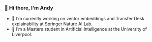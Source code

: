 ### 👋 Hi there, I'm Andy 

- 🔭 I’m currently working on vector embeddings and Transfer Desk explainability at Springer Nature AI Lab.
- 🌱 I’m a Masters student in Artificial Intelligence at the University of Liverpool.

<!--
**AndyMDH/AndyMDH** is a ✨ _special_ ✨ repository because its `README.md` (this file) appears on your GitHub profile.

Here are some ideas to get you started:

- 🔭 I’m currently working on ...
- 🌱 I’m currently learning ...
- 👯 I’m looking to collaborate on ...
- 🤔 I’m looking for help with ...
- 💬 Ask me about ...
- 📫 How to reach me: ...
- 😄 Pronouns: ...
- ⚡ Fun fact: ...
-->
